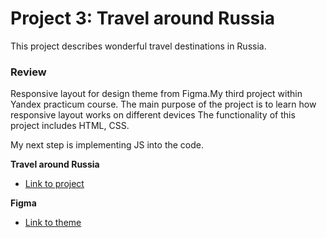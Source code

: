 # Project 3: Travel around Russia
This project describes wonderful travel destinations in Russia.


### Review
Responsive layout for design theme from Figma.My third project within Yandex practicum course.
The main purpose of the project is to learn how responsive layout works on different devices 
The functionality of this project includes HTML, CSS.

My next step is implementing JS into the code.


**Travel around Russia**
* [Link to project](https://yevbor.github.io/russian-travel/)


**Figma**
* [Link to theme](https://www.figma.com/file/OyRWEjU6wBwRe1hapzQoLx/Sprint-3%3A-Russia-%2F-desktop-%2B-mobile?node-id=28503%3A0)


